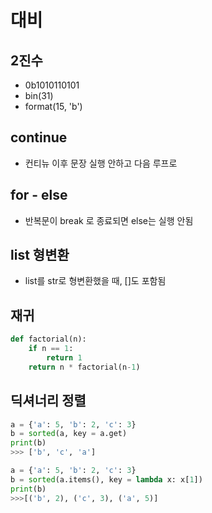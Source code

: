 # 대비

## 2진수

* 0b1010110101
* bin(31)
* format(15, 'b')

## continue

* 컨티뉴 이후 문장 실행 안하고 다음 루프로

## for - else

* 반복문이 break 로 종료되면 else는 실행 안됨

## list 형변환

* list를 str로 형변환했을 때, []도 포함됨

## 재귀

```python
def factorial(n):
    if n == 1:
        return 1
    return n * factorial(n-1)
```

## 딕셔너리 정렬

```python
a = {'a': 5, 'b': 2, 'c': 3}
b = sorted(a, key = a.get)
print(b)
>>> ['b', 'c', 'a']
```

```python
a = {'a': 5, 'b': 2, 'c': 3}
b = sorted(a.items(), key = lambda x: x[1])
print(b)
>>>[('b', 2), ('c', 3), ('a', 5)]
```

